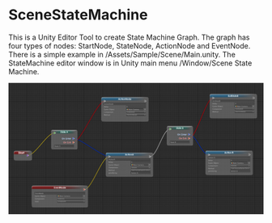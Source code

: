 # SceneStateMachine
This is a Unity Editor Tool to create State Machine Graph. The graph has four types of nodes:
StartNode, StateNode, ActionNode and EventNode.
There is a simple example in /Assets/Sample/Scene/Main.unity. The StateMachine editor window is in Unity main menu /Window/Scene State Machine.

![Alt text](SampleScreenShot.png?raw=true "Title")
